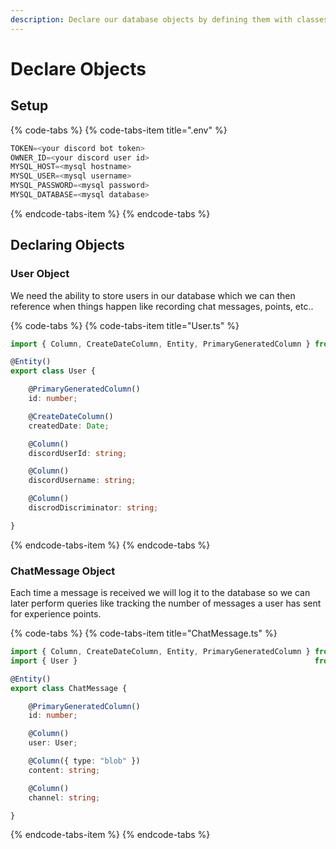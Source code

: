 ```yaml
---
description: Declare our database objects by defining them with classes.
---
```


# Declare Objects

## Setup

{% code-tabs %}
{% code-tabs-item title=".env" %}
```typescript
TOKEN=<your discord bot token>
OWNER_ID=<your discord user id>
MYSQL_HOST=<mysql hostname>
MYSQL_USER=<mysql username>
MYSQL_PASSWORD=<mysql password>
MYSQL_DATABASE=<mysql database>

```
{% endcode-tabs-item %}
{% endcode-tabs %}

## Declaring Objects

### User Object

We need the ability to store users in our database which we can then reference when things happen like recording chat messages, points, etc..

{% code-tabs %}
{% code-tabs-item title="User.ts" %}
```typescript
import { Column, CreateDateColumn, Entity, PrimaryGeneratedColumn } from 'typeorm';

@Entity()
export class User {

    @PrimaryGeneratedColumn()
    id: number;

    @CreateDateColumn()
    createdDate: Date;

    @Column()
    discordUserId: string;

    @Column()
    discordUsername: string;

    @Column()
    discrodDiscriminator: string;

}
```
{% endcode-tabs-item %}
{% endcode-tabs %}

### ChatMessage Object

Each time a message is received we will log it to the database so we can later perform queries like tracking the number of messages a user has sent for experience points.

{% code-tabs %}
{% code-tabs-item title="ChatMessage.ts" %}
```typescript
import { Column, CreateDateColumn, Entity, PrimaryGeneratedColumn } from 'typeorm';
import { User }                                                     from './User';

@Entity()
export class ChatMessage {

    @PrimaryGeneratedColumn()
    id: number;

    @Column()
    user: User;

    @Column({ type: "blob" })
    content: string;

    @Column()
    channel: string;

}

```
{% endcode-tabs-item %}
{% endcode-tabs %}

